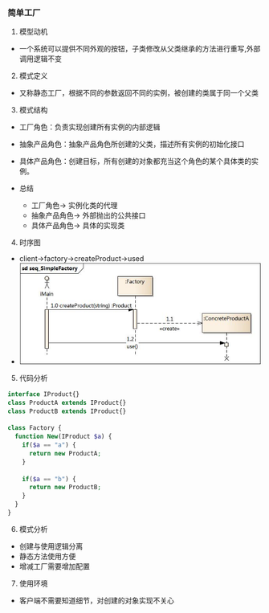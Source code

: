 ### 简单工厂 
1. 模型动机
  - 一个系统可以提供不同外观的按钮，子类修改从父类继承的方法进行重写,外部调用逻辑不变
2. 模式定义
  - 又称静态工厂，根据不同的参数返回不同的实例，被创建的类属于同一个父类
3. 模式结构
  - 工厂角色：负责实现创建所有实例的内部逻辑
  - 抽象产品角色：抽象产品角色所创建的父类，描述所有实例的初始化接口
  - 具体产品角色：创建目标，所有创建的对象都充当这个角色的某个具体类的实例。

  - 总结
    - 工厂角色-> 实例化类的代理
    - 抽象产品角色-> 外部抛出的公共接口
    - 具体产品角色-> 具体的实现类
4. 时序图
  - client->factory->createProduct->used
  - ![时序图](./seq_SimpleFactory.jpg)

5. 代码分析
```php
interface IProduct{}
class ProductA extends IProduct{}
class ProductB extends IProduct{}

class Factory {
  function New(IProduct $a) {
    if($a == "a") {
      return new ProductA;
    }

    if($a == "b") {
      return new ProductB;
    }
  } 
}
```

6. 模式分析
  - 创建与使用逻辑分离
  - 静态方法使用方便
  - 增减工厂需要增加配置
7. 使用环境
  - 客户端不需要知道细节，对创建的对象实现不关心